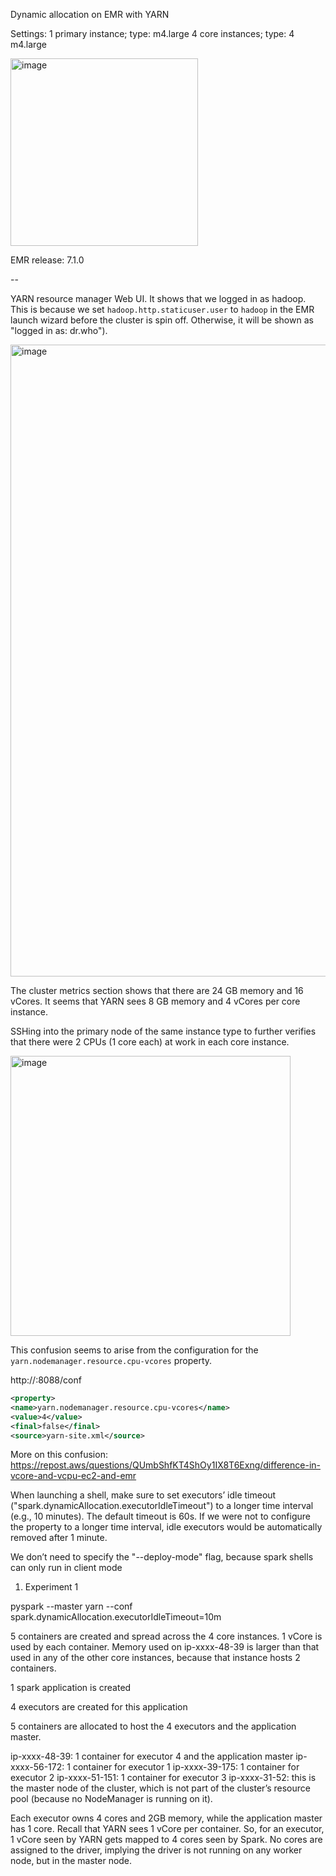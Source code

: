Dynamic allocation on EMR with YARN

Settings:
1 primary instance; type: m4.large
4 core instances; type: 4 m4.large 

<img width="300" alt="image" src="https://github.com/justinjiajia/bigdata_lab/assets/8945640/1644cc8c-d79b-4c48-a194-f5c49478d126">


EMR release: 7.1.0

--

YARN resource manager Web UI. It shows that we logged in as hadoop. This is because we set `hadoop.http.staticuser.user` to `hadoop` in the EMR launch wizard before the cluster is spin off. Otherwise, it will be shown as "logged in as: dr.who").

 <img width="1011" alt="image" src="https://github.com/justinjiajia/bigdata_lab/assets/8945640/acddf4d5-1bb4-407d-a0ff-3d3c5ac3060f">



 

The cluster metrics section shows that there are 24 GB memory and 16 vCores.
It seems that YARN sees 8 GB memory and 4 vCores per core instance. 

SSHing into the primary node of the same instance type to further verifies that there were 2 CPUs (1 core each) at work in each core instance.

 <img width="448" alt="image" src="https://github.com/justinjiajia/bigdata_lab/assets/8945640/09a99c42-44d3-4f60-95b4-f18b1a4ef8f4">


This confusion seems to arise from the configuration for the `yarn.nodemanager.resource.cpu-vcores` property. 

 
http://<primary-node-dns>:8088/conf

```xml
<property>
<name>yarn.nodemanager.resource.cpu-vcores</name>
<value>4</value>
<final>false</final>
<source>yarn-site.xml</source>
```
 
More on this confusion: https://repost.aws/questions/QUmbShfKT4ShOy1IX8T6Exng/difference-in-vcore-and-vcpu-ec2-and-emr


When launching a shell, make sure to set executors’ idle timeout ("spark.dynamicAllocation.executorIdleTimeout") to a longer time interval (e.g., 10 minutes).
The default timeout is 60s. If we were not to configure the property to a longer time interval, idle executors would be automatically removed after 1 minute.

We don’t need to specify the "--deploy-mode" flag, because spark shells can only run in client mode


1. Experiment 1


pyspark --master yarn --conf spark.dynamicAllocation.executorIdleTimeout=10m


 

5 containers are created and spread across the 4 core instances.
1 vCore is used by each container.
Memory used on ip-xxxx-48-39 is larger than that used in any of the other core instances, because that instance hosts 2 containers.


1 spark application is created

 

4 executors are created for this application
 

 

5 containers are allocated to host the 4 executors and the application master.

ip-xxxx-48-39: 1 container for executor 4 and the application master
ip-xxxx-56-172: 1 container for executor 1
ip-xxxx-39-175: 1 container for executor 2
ip-xxxx-51-151: 1 container for executor 3
ip-xxxx-31-52: this is the master node of the cluster, which is not part of the cluster’s resource pool (because no NodeManager is running on it).


Each executor owns 4 cores and 2GB memory, while the application master has 1 core.
Recall that YARN sees 1 vCore per container. So, for an executor, 1 vCore seen by YARN gets mapped to 4 cores seen by Spark.
No cores are assigned to the driver, implying the driver is not running on any worker node, but in the master node.


 


